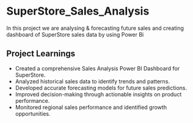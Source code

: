 # SuperStore_Sales_Analysis
In this project we are analysing & forecasting future sales and creating dashboard of SuperStore sales data by using Power Bi

## Project Learnings
 - Created a comprehensive Sales Analysis Power BI Dashboard for SuperStore.
 - Analyzed historical sales data to identify trends and patterns.
 - Developed accurate forecasting models for future sales predictions.
 - Improved decision-making through actionable insights on product performance.
 - Monitored regional sales performance and identified growth opportunities.
